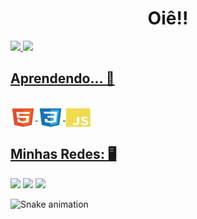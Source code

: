 
<h1 style="text-align: center">Oiê!!</h1> 
<div style="display: inline_block">
  <a href="https://github.com/deborapianezzer">
  <img height="100em" src="https://github-readme-stats.vercel.app/api?username=deborapianezzer&show_icons=true&include_all_commits=true&count_private=true&bg_color=FFFFFF&border_color=396B6A&border_radius=14&text_color=000000&title_color=146160&icon_color=2FE0DD"/>
  
  <img height="100em" src="https://github-readme-stats.vercel.app/api/top-langs/?username=deborapianezzer&layout=compact&langs_count=7&bg_color=FFFFFF&border_color=396B6A&border_radius=14&text_color=000000&title_color=146160&icon_color=2FE0DD"/>

</div>

   ## Aprendendo... 🚀
<div style="display: inline_block"><br>
    <img align="center" alt="Rafa-HTML" height="30" width="40" src="https://raw.githubusercontent.com/devicons/devicon/master/icons/html5/html5-original.svg">
    <img align="center" alt="Rafa-CSS" height="30" width="40" src="https://raw.githubusercontent.com/devicons/devicon/master/icons/css3/css3-original.svg">
    <img align="center" alt="Rafa-Js" height="30" width="40" src="https://raw.githubusercontent.com/devicons/devicon/master/icons/javascript/javascript-plain.svg">
</div>

 ##
 
  ## Minhas Redes:  🖥️
 
 <a href="https://www.linkedin.com/in/deboradpianezzer/" target="_blank"><img src="https://img.shields.io/badge/-LinkedIn-%230077B5?style=for-the-badge&logo=linkedin&logoColor=white" target="_blank"></a> 
  <a href = "deboradpianezzer@gmail.com"><img src="https://img.shields.io/badge/-Gmail-%23333?style=for-the-badge&logo=gmail&logoColor=white" target="_blank"></a>
  <a href="https://instagram.com/deborapianezzer" target="_blank"><img src="https://img.shields.io/badge/-Instagram-%23E4405F?style=for-the-badge&logo=instagram&logoColor=white" target="_blank"></a>

 ![Snake animation](https://github.com/deborapianezzer/deborapianezzer/blob/output/github-contribution-grid-snake.svg)

</div>

